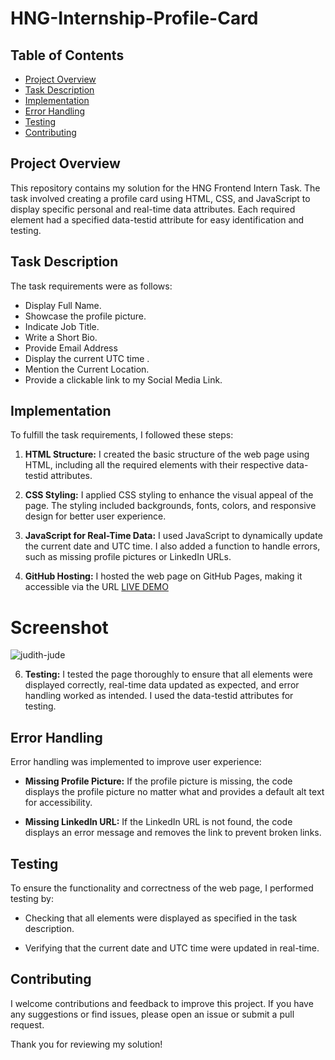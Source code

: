 # HNG-Internship-Profile-Card

## Table of Contents

- [Project Overview](#project-overview)
- [Task Description](#task-description)
- [Implementation](#implementation)
- [Error Handling](#error-handling)
- [Testing](#testing)
- [Contributing](#contributing)

## Project Overview

This repository contains my solution for the HNG Frontend Intern Task. The task involved creating a profile card using HTML, CSS, and JavaScript to display specific personal and real-time data attributes. Each required element had a specified data-testid attribute for easy identification and testing.

## Task Description

The task requirements were as follows:

- Display Full Name.
- Showcase the  profile picture.
- Indicate Job Title.
- Write a Short Bio.
- Provide Email Address
- Display the current UTC time .
- Mention the Current Location.
- Provide a clickable link to my Social Media Link.

## Implementation

To fulfill the task requirements, I followed these steps:

1. **HTML Structure:** I created the basic structure of the web page using HTML, including all the required elements with their respective data-testid attributes.

2. **CSS Styling:** I applied CSS styling to enhance the visual appeal of the page. The styling included backgrounds, fonts, colors, and responsive design for better user experience.

3. **JavaScript for Real-Time Data:** I used JavaScript to dynamically update the current date and  UTC time. I also added a function to handle errors, such as missing profile pictures or LinkedIn URLs.

4. **GitHub Hosting:** I hosted the web page on GitHub Pages, making it accessible via the URL
    [LIVE DEMO](https://judithjude369.github.io/HNG-Internship-Profile-Card/)
   
  # Screenshot
![judith-jude](https://github.com/user-attachments/assets/40f9ca64-af8a-4ffe-abb8-669f810ed5fa)


6. **Testing:** I tested the page thoroughly to ensure that all elements were displayed correctly, real-time data updated as expected, and error handling worked as intended. I used the data-testid attributes for testing.

## Error Handling

Error handling was implemented to improve user experience:

- **Missing Profile Picture:** If the profile picture is missing, the code displays the profile picture no matter what and provides a default alt text for accessibility.

- **Missing LinkedIn URL:** If the LinkedIn URL is not found, the code displays an error message and removes the link to prevent broken links.

## Testing

To ensure the functionality and correctness of the web page, I performed testing by:

- Checking that all elements were displayed as specified in the task description.

- Verifying that the current date and UTC time were updated in real-time.

## Contributing

I welcome contributions and feedback to improve this project. If you have any suggestions or find issues, please open an issue or submit a pull request.

Thank you for reviewing my solution!
